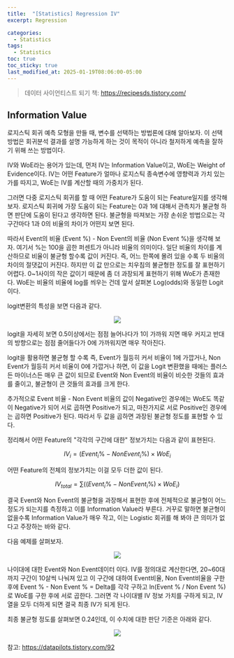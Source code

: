 ```yaml
---
title:  "[Statistics] Regression IV"
excerpt: Regression

categories:
  - Statistics
tags:
  - Statistics
toc: true
toc_sticky: true
last_modified_at: 2025-01-19T08:06:00-05:00
---
```


> 데이터 사이언티스트 되기 책: https://recipesds.tistory.com/

## Information Value

로지스틱 회귀 예측 모형을 만들 때, 변수를 선택하는 방법론에 대해 알아보자. 이 선택방법은 회귀분석 결과를 설명 가능하게 하는 것이 목적이 아니라 철저하게 예측을 잘하기 위해 쓰는 방법이다. 

IV와 WoE라는 용어가 있는데, 먼저 IV는 Information Value이고, WoE는 Weight of Evidence이다. IV는 어떤 Feature가 얼마나 로지스틱 종속변수에 영향력과 가치 있는가를 따지고, WoE는 IV를 계산할 때의 가중치가 된다. 

그러면 다중 로지스틱 회귀를 할 때 어떤 Feature가 도움이 되는 Feature일지를 생각해보자. 로지스틱 회귀에 가장 도움이 되는 Feature는 0과 1에 대해서 관측치가 불균형 하면 판단에 도움이 된다고 생각하면 된다. 불균형을 따져보는 가장 손쉬운 방법으로는 각 구간마다 1과 0의 비율의 차이가 어떤지 보면 된다. 

따라서 Event의 비율 (Event %) - Non Event의 비율 (Non Event %)을 생각해 보자. 여기서 %는 100을 곱한 퍼센트가 아니라 비율의 의미이다. 
일단 비율의 차이를 계산하므로 비율이 불균형 할수록 값이 커진다. 즉, 어느 한쪽에 몰려 있을 수록 두 비율의 차이의 절댓값이 커진다. 하지만 이 값 만으로는 치우침의 불균형한 정도를 잘 표현하기 어렵다. 0~1사이의 작은 값이기 때문에 좀 더 과장되게 표현하기 위해 WoE가 존재한다. WoE는 비율의 비율에 log를 씌우는 건데 앞서 살펴본 Log(odds)와 동일한 Logit이다. 

logit변환의 특성을 보면 다음과 같다. 

<p align="center"><img src="https://github.com/user-attachments/assets/a8be5511-9ed9-4639-8fe9-3d1d7b6934a2" height="" width=""></p>

logit을 자세히 보면 0.5이상에서는 점점 늘어나다가 1이 가까워 지면 매우 커지고 반대의 방향으로는 점점 줄어들다가 0에 가까워지면 매우 작아진다. 

logit을 활용하면 불균형 할 수록 즉, Event가 월등히 커서 비율이 1에 가깝거나, Non Event가 월등히 커서 비율이 0에 가깝거나 하면, 이 값을 Logit 변환했을 때에는 플러스든 마이너스든 매우 큰 값이 되므로 Event와 Non Event의 비율이 비슷한 것들의 효과를 줄이고, 불균형이 큰 것들의 효과를 크게 한다. 

추가적으로 Event 비율 - Non Event 비율의 값이 Negative인 경우에는 WoE도 똑같이 Negative가 되어 서로 곱하면 Positive가 되고, 마찬가지로 서로 Positive인 경우에는 곱하면 Positive가 된다. 따라서 두 값을 곱하면 과장된 불균형 정도를 표현할 수 있다. 

정리해서 어떤 Feature의 "각각의 구간에 대한" 정보가치는 다음과 같이 표현된다. 

$$IV_i=(Event_i\%-NonEvent_i\%) \times WoE_i$$ 

어떤 Feature의 전체의 정보가치는 이걸 모두 더한 값이 된다. 

$$IV_{total}=\sum((Event_i\%-NonEvent_i\%) \times WoE_i)$$

결국 Event와 Non Event의 불균형을 과장해서 표현한 후에 전체적으로 불균형이 어느정도가 되는지를 측정하고 이를 Information Value라 부른다. 거꾸로 말하면 불균형이 없을수록 Information Value가 매우 작고, 이는 Logistic 회귀를 해 봐야 큰 의미가 없다고 주장하는 바와 같다. 

다음 예제를 살펴보자. 

<p align="center"><img src="https://github.com/user-attachments/assets/373dd9a7-1b02-4e03-955a-8d8b205a27bf" height="" width=""></p>

나이대에 대한 Event와 Non Event데이터 이다. IV를 정의대로 계산한다면, 20~60대까지 구간이 10살씩 나눠져 있고 이 구간에 대하여 Event비율, Non Event비율을 구한 후에 Event % - Non Event % = Delta를 각각 구하고 ln(Event % / Non Event %)로 WoE를 구한 후에 서로 곱한다. 그러면 각 나이대별 IV 정보 가치를 구하게 되고, IV 열을 모두 더하게 되면 결국 최종 IV가 되게 된다. 

최종 불균형 정도를 살펴보면 0.24인데, 이 수치에 대한 판단 기준은 아래와 같다. 

<p align="center"><img src="https://github.com/user-attachments/assets/f5e8828e-ec84-424e-bfe9-a1c4a2a9e8ed" height="" width=""></p>

참고: https://datapilots.tistory.com/92









